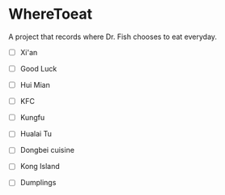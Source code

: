 # WhereToeat
A project that records where Dr. Fish chooses to eat everyday. 

- [ ] Xi'an
- [ ] Good Luck

- [ ] Hui Mian


- [ ] KFC


- [ ] Kungfu


- [ ] Hualai Tu


- [ ] Dongbei cuisine


- [ ] Kong Island


- [ ] Dumplings

